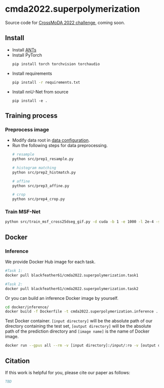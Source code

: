 # cmda2022.superpolymerization
Source code for [CrossMoDA 2022 challenge](https://crossmoda2022.grand-challenge.org/), coming soon.

## Install
- Install [ANTs](https://github.com/ANTsX/ANTs)
- Install PyTorch
    ```sh
    pip install torch torchvision torchaudio
    ```
- Install requirements
    ```sh
    pip install -r requirements.txt
    ```
- Install nnU-Net from source
    ```
    pip install -e .
    ```

## Training process
### Preprocess image
- Modify data root in [data configuration](config/data.yaml).
- Run the following steps for data preprocessing.
    ```sh
    # resample
    python src/prep1_resample.py

    # histogram matching
    python src/prep2_histmatch.py

    # affine
    python src/prep3_affine.py

    # crop
    python src/prep4_crop.py
    ```
### Train MSF-Net
```sh
python src/train_msf_cross25dseg_gif.py -d cuda -b 1 -e 1000 -l 2e-4 -s ckpt/msf -v vis/msf
```

## Docker

### Inference
We provide Docker Hub image for each task. 
```sh
#Task 1:
docker pull blackfeather61/cmda2022.superpolymerization.task1

#Task 2:
docker pull blackfeather61/cmda2022.superpolymerization.task2
```

Or you can build an inference Docker image by yourself.
```sh
cd docker/inference/
docker build -f Dockerfile -t cmda2022.superpolymerization.inference .
```

Test Docker container. `[input directory]` will be the absolute path of our directory containing the test set, `[output directory]` will be the absolute path of the prediction directory and `[image name]` is the name of Docker image.
```sh
docker run --gpus all --rm -v [input directory]:/input/:ro -v [output directory]:/output -it [image name]
```

## Citation
If this work is helpful for you, please cite our paper as follows:
```bib
TBD
```